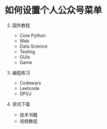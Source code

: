 # 如何设置个人公众号菜单

2. 国外教程
   - Core Python
   - Web
   - Data Science
   - Testing
   - GUIs
   - Game

3. 编程练习
   - Codewars
   - Leetcode
   - SPOJ
   
4. 资讯下载
   - 技术书籍
   - 视频教程
